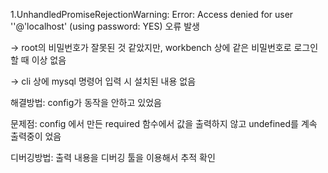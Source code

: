 1.UnhandledPromiseRejectionWarning: Error: Access denied for user ''@'localhost' (using password: YES) 오류 발생

-> root의 비밀번호가 잘못된 것 같았지만, workbench 상에 같은 비밀번호로 로그인 할 때 이상 없음

-> cli 상에 mysql 명령어 입력 시 설치된 내용 없음

해결방법: config가 동작을 안하고 있었음

문제점: config 에서 만든 required 함수에서 값을 출력하지 않고 undefined를 계속 출력중이 었음
 
디버깅방법: 출력 내용을 디버깅 툴을 이용해서 추적 확인